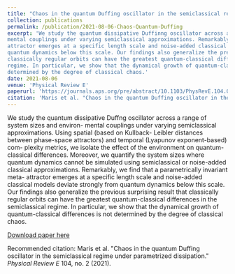```yaml
---
title: "Chaos in the quantum Duffing oscillator in the semiclassical regime under parametrized dissipation"
collection: publications
permalink: /publication/2021-08-06-Chaos-Quantum-Duffing
excerpt: 'We study the quantum dissipative Duffinng oscillator across a range of system sizes and environ-
mental couplings under varying semiclassical approximations. Remarkably, we find that a parametrically invariant meta-
attractor emerges at a specific length scale and noise-added classical models deviate strongly from
quantum dynamics below this scale. Our findings also generalize the previous surprising result that
classically regular orbits can have the greatest quantum-classical differences in the semiclassical
regime. In particular, we show that the dynamical growth of quantum-classical differences is not
determined by the degree of classical chaos.'
date: 2021-08-06
venue: 'Physical Review E'
paperurl: 'https://journals.aps.org/pre/abstract/10.1103/PhysRevE.104.024206'
citation: 'Maris et al. "Chaos in the quantum Duffing oscillator in the semiclassical regime under parametrized dissipation." <i>Physical Review E</i> 104, no. 2 (2021).'
---
```

We study the quantum dissipative Duffng oscillator across a range of system sizes and environ-
mental couplings under varying semiclassical approximations. Using spatial (based on Kullback-
Leibler distances between phase-space attractors) and temporal (Lyapunov exponent-based) com-
plexity metrics, we isolate the effect of the environment on quantum-classical differences. Moreover,
we quantify the system sizes where quantum dynamics cannot be simulated using semiclassical or
noise-added classical approximations. Remarkably, we find that a parametrically invariant meta-
attractor emerges at a specific length scale and noise-added classical models deviate strongly from
quantum dynamics below this scale. Our findings also generalize the previous surprising result that
classically regular orbits can have the greatest quantum-classical differences in the semiclassical
regime. In particular, we show that the dynamical growth of quantum-classical differences is not
determined by the degree of classical chaos.

[Download paper here](http://academicpages.github.io/files/2011.00118.pdf.pdf)

Recommended citation: Maris et al. "Chaos in the quantum Duffing oscillator in the semiclassical regime under parametrized dissipation." <i>Physical Review E</i> 104, no. 2 (2021).
